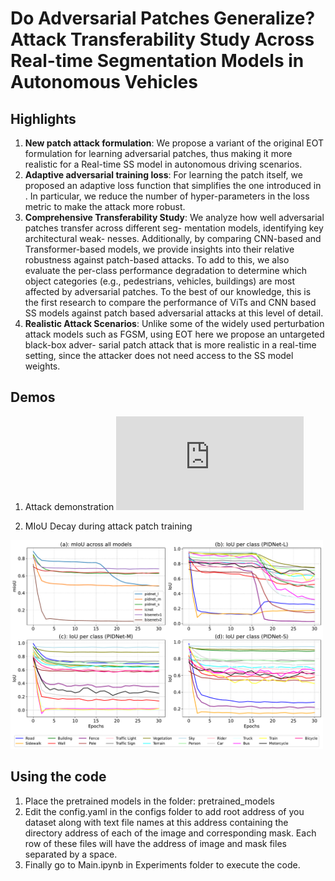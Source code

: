 # Do Adversarial Patches Generalize? Attack Transferability Study Across Real-time Segmentation Models in Autonomous Vehicles

## Highlights

1) **New patch attack formulation**: We propose a variant of the original
EOT formulation for learning adversarial patches,
thus making it more realistic for a Real-time SS model
in autonomous driving scenarios.
2) **Adaptive adversarial training loss**: For learning the
patch itself, we proposed an adaptive loss function that
simplifies the one introduced in . In particular, we
reduce the number of hyper-parameters in the loss metric
to make the attack more robust.
3) **Comprehensive Transferability Study**: We analyze how
well adversarial patches transfer across different seg-
mentation models, identifying key architectural weak-
nesses. Additionally, by comparing CNN-based and
Transformer-based models, we provide insights into
their relative robustness against patch-based attacks. To
add to this, we also evaluate the per-class performance
degradation to determine which object categories (e.g.,
pedestrians, vehicles, buildings) are most affected by
adversarial patches. To the best of our knowledge, this
is the first research to compare the performance of
ViTs and CNN based SS models against patch based
adversarial attacks at this level of detail.
4) **Realistic Attack Scenarios**: Unlike some of the widely
used perturbation attack models such as FGSM, using
EOT here we propose an untargeted black-box adver-
sarial patch attack that is more realistic in a real-time
setting, since the attacker does not need access to the
SS model weights.

## Demos
1. Attack demonstration
![Image in a markdown cell](https://github.com/p-shekhar/adversarial-patch-transferability/blob/main/Experiments/figure1.pdf?raw=true)

2. MIoU Decay during attack patch training
<img src="Experiments/figure2.pdf" width="500">

## Using the code
1. Place the pretrained models in the folder: pretrained_models
2. Edit the config.yaml in the configs folder to add root address of you dataset along with text file names at this address containing the directory address of each of the image and corresponding mask. Each row of these files will have the address of image and mask files separated by a space.
3. Finally go to Main.ipynb in Experiments folder to execute the code.

